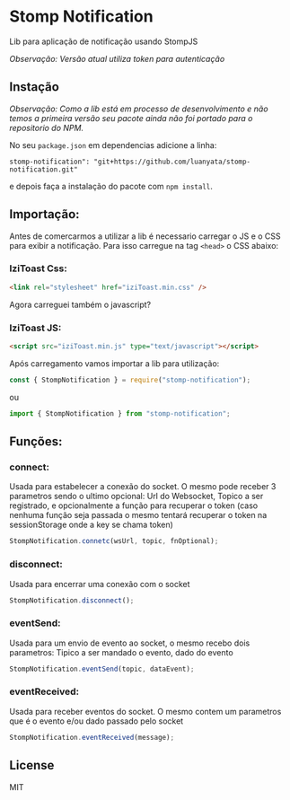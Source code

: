 # Stomp Notification

Lib para aplicação de notificação usando StompJS

_Observação: Versão atual utiliza token para autenticação_

## Instação

_Observação: Como a lib está em processo de desenvolvimento e não temos a primeira versão seu pacote ainda não foi portado para o repositorio do NPM._

No seu `package.json` em dependencias adicione a linha:

```
stomp-notification": "git+https://github.com/luanyata/stomp-notification.git"
```

e depois faça a instalação do pacote com `npm install`.

## Importação:

Antes de comercarmos a utilizar a lib é necessario carregar o JS e o CSS para exibir a notificação. Para isso carregue na tag `<head>` o CSS abaixo:

### IziToast Css:

```html
<link rel="stylesheet" href="iziToast.min.css" />
```

Agora carreguei também o javascript?

### IziToast JS:

```html
<script src="iziToast.min.js" type="text/javascript"></script>
```

Após carregamento vamos importar a lib para utilização:

```js
const { StompNotification } = require("stomp-notification");
```

ou

```js
import { StompNotification } from "stomp-notification";
```

## Funções:

### **connect:**

Usada para estabelecer a conexão do socket. O mesmo pode receber 3 parametros sendo o ultimo opcional: Url do Websocket, Topico a ser registrado, e opcionalmente a função para recuperar o token (caso nenhuma função seja passada o mesmo tentará recuperar o token na sessionStorage onde a key se chama token)

```js
StompNotification.connetc(wsUrl, topic, fnOptional);
```

### **disconnect:**

Usada para encerrar uma conexão com o socket

```js
StompNotification.disconnect();
```

### **eventSend:**

Usada para um envio de evento ao socket, o mesmo recebo dois parametros: Tipico a ser mandado o evento, dado do evento

```js
StompNotification.eventSend(topic, dataEvent);
```

### **eventReceived:**

Usada para receber eventos do socket. O mesmo contem um parametros que é o evento e/ou dado passado pelo socket

```js
StompNotification.eventReceived(message);
```

## License

MIT
